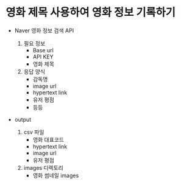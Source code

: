 # 영화 제목 사용하여 영화 정보 기록하기
- Naver 영화 정보 검색 API
    1. 필요 정보
        - Base url
        - API KEY
        - 영화 제목
    2. 응답 양식
        - 감독명
        - image url
        - hypertext link
        - 유저 평점
        - 등등

- output
    1. csv 파일
        - 영화 대표코드
        - hypertext link
        - image url
        - 유저 평점
    2. images 디렉토리
        - 영화 썸네일 images